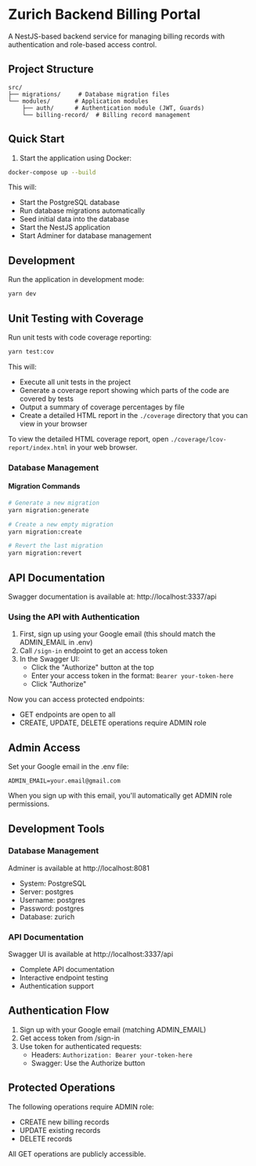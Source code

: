 # Zurich Backend Billing Portal

A NestJS-based backend service for managing billing records with authentication and role-based access control.

## Project Structure

```
src/
├── migrations/     # Database migration files
└── modules/       # Application modules
    ├── auth/      # Authentication module (JWT, Guards)
    └── billing-record/  # Billing record management
```

## Quick Start

1. Start the application using Docker:

```bash
docker-compose up --build
```

This will:

- Start the PostgreSQL database
- Run database migrations automatically
- Seed initial data into the database
- Start the NestJS application
- Start Adminer for database management

## Development

Run the application in development mode:

```bash
yarn dev
```

## Unit Testing with Coverage

Run unit tests with code coverage reporting:

```bash
yarn test:cov
```

This will:

- Execute all unit tests in the project
- Generate a coverage report showing which parts of the code are covered by tests
- Output a summary of coverage percentages by file
- Create a detailed HTML report in the `./coverage` directory that you can view in your browser

To view the detailed HTML coverage report, open `./coverage/lcov-report/index.html` in your web browser.

### Database Management

#### Migration Commands

```bash
# Generate a new migration
yarn migration:generate

# Create a new empty migration
yarn migration:create

# Revert the last migration
yarn migration:revert
```

## API Documentation

Swagger documentation is available at: http://localhost:3337/api

### Using the API with Authentication

1. First, sign up using your Google email (this should match the ADMIN_EMAIL in .env)
2. Call `/sign-in` endpoint to get an access token
3. In the Swagger UI:
   - Click the "Authorize" button at the top
   - Enter your access token in the format: `Bearer your-token-here`
   - Click "Authorize"

Now you can access protected endpoints:

- GET endpoints are open to all
- CREATE, UPDATE, DELETE operations require ADMIN role

## Admin Access

Set your Google email in the .env file:

```
ADMIN_EMAIL=your.email@gmail.com
```

When you sign up with this email, you'll automatically get ADMIN role permissions.

## Development Tools

### Database Management

Adminer is available at http://localhost:8081

- System: PostgreSQL
- Server: postgres
- Username: postgres
- Password: postgres
- Database: zurich

### API Documentation

Swagger UI is available at http://localhost:3337/api

- Complete API documentation
- Interactive endpoint testing
- Authentication support

## Authentication Flow

1. Sign up with your Google email (matching ADMIN_EMAIL)
2. Get access token from /sign-in
3. Use token for authenticated requests:
   - Headers: `Authorization: Bearer your-token-here`
   - Swagger: Use the Authorize button

## Protected Operations

The following operations require ADMIN role:

- CREATE new billing records
- UPDATE existing records
- DELETE records

All GET operations are publicly accessible.
